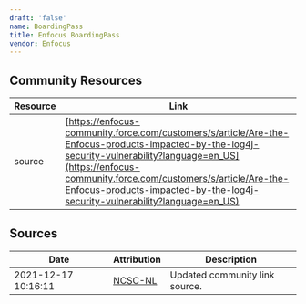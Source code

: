 ```yaml
---
draft: 'false'
name: BoardingPass
title: Enfocus BoardingPass
vendor: Enfocus
---
```



## Community Resources
| Resource | Link |
| --- | --- |
| source | [https://enfocus-community.force.com/customers/s/article/Are-the-Enfocus-products-impacted-by-the-log4j-security-vulnerability?language=en_US](https://enfocus-community.force.com/customers/s/article/Are-the-Enfocus-products-impacted-by-the-log4j-security-vulnerability?language=en_US) |


## Sources
| Date | Attribution | Description |
| --- | --- | --- |
| 2021-12-17 10:16:11 | [NCSC-NL](https://github.com/NCSC-NL/log4shell/blob/main/software/README.md) | Updated community link source.  |
